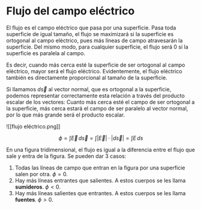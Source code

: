 
# Flujo del campo eléctrico

El flujo es el campo eléctrico que pasa por una superficie. Pasa toda superficie de igual tamaño, el flujo se maximizará si la superficie es ortogonal al campo eléctrico, pues más líneas de campo atravesarán la superficie. Del mismo modo, para cualquier superficie, el flujo será 0 si la superficie es paralela al campo.

Es decir, cuando más cerca esté la superficie de ser ortogonal al campo eléctrico, mayor será el flujo eléctrico. Evidentemente, el flujo eléctrico también es directamente proporcional al tamaño de la superficie.

Si llamamos $d\vec{s}$ al vector normal, que es ortogonal a la superficie, podemos representar correctamente esta relación a través del producto escalar de los vectores: Cuanto más cerca esté el campo de ser ortogonal a la superficie, más cerca estará el campo de ser paralelo al vector normal, por lo que más grande será el producto escalar.

![[flujo eléctrico.png]]

$$
\phi = \int \vec{E}\, d\vec{s} = \int |\vec{E}|·|d\vec{s}| = \int E\, ds
$$

En una figura tridimensional, el flujo es igual a la diferencia entre el flujo que sale y entra de la figura. Se pueden dar 3 casos:

1. Todas las líneas de campo que entran en la figura por una superficie salen por otra. $\phi = 0$.
2. Hay más líneas entrantes que salientes. A estos cuerpos se les llama **sumideros**. $\phi < 0$.
3. Hay más líneas salientes que entrantes. A estos cuerpos se les llama **fuentes**. $\phi > 0$.